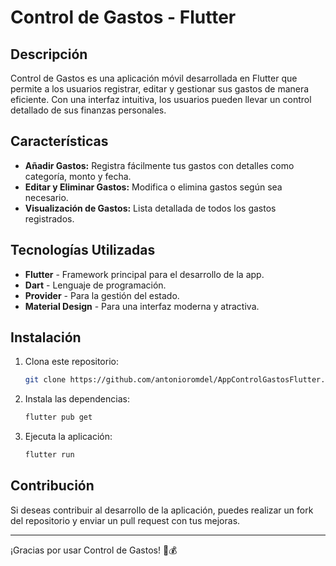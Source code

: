 # Control de Gastos - Flutter

## Descripción
Control de Gastos es una aplicación móvil desarrollada en Flutter que permite a los usuarios registrar, editar y gestionar sus gastos de manera eficiente. Con una interfaz intuitiva, los usuarios pueden llevar un control detallado de sus finanzas personales.

## Características
- **Añadir Gastos:** Registra fácilmente tus gastos con detalles como categoría, monto y fecha.
- **Editar y Eliminar Gastos:** Modifica o elimina gastos según sea necesario.
- **Visualización de Gastos:** Lista detallada de todos los gastos registrados.

## Tecnologías Utilizadas
- **Flutter** - Framework principal para el desarrollo de la app.
- **Dart** - Lenguaje de programación.
- **Provider** - Para la gestión del estado.
- **Material Design** - Para una interfaz moderna y atractiva.

## Instalación
1. Clona este repositorio:
   ```sh
   git clone https://github.com/antonioromdel/AppControlGastosFlutter.git
   ```
2. Instala las dependencias:
   ```sh
   flutter pub get
   ```
3. Ejecuta la aplicación:
   ```sh
   flutter run
   ```

## Contribución
Si deseas contribuir al desarrollo de la aplicación, puedes realizar un fork del repositorio y enviar un pull request con tus mejoras.

---
¡Gracias por usar Control de Gastos! 🎯💰

